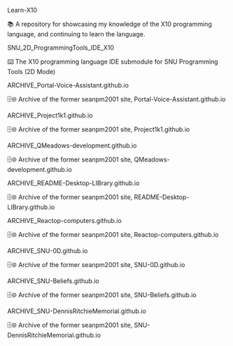 
Learn-X10

📚️ A repository for showcasing my knowledge of the X10 programming language, and continuing to learn the language. 

SNU_2D_ProgrammingTools_IDE_X10

⌨️ The X10 programming language IDE submodule for SNU Programming Tools (2D Mode)

ARCHIVE_Portal-Voice-Assistant.github.io

🗄️🌐️ Archive of the former seanpm2001 site, Portal-Voice-Assistant.github.io

ARCHIVE_Project1k1.github.io

🗄️🌐️ Archive of the former seanpm2001 site, Project1k1.github.io

ARCHIVE_QMeadows-development.github.io

🗄️🌐️ Archive of the former seanpm2001 site, QMeadows-development.github.io

ARCHIVE_README-Desktop-LIBrary.github.io

🗄️🌐️ Archive of the former seanpm2001 site, README-Desktop-LIBrary.github.io

ARCHIVE_Reactop-computers.github.io

🗄️🌐️ Archive of the former seanpm2001 site, Reactop-computers.github.io

ARCHIVE_SNU-0D.github.io

🗄️🌐️ Archive of the former seanpm2001 site, SNU-0D.github.io

ARCHIVE_SNU-Beliefs.github.io

🗄️🌐️ Archive of the former seanpm2001 site, SNU-Beliefs.github.io

ARCHIVE_SNU-DennisRitchieMemorial.github.io

🗄️🌐️ Archive of the former seanpm2001 site, SNU-DennisRitchieMemorial.github.io

